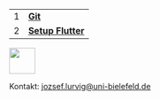 |||
|-|-|
| 1 | [**Git**](introduction-to-git) |
| 2 | [**Setup Flutter**](set-up-flutter-sdk) |

<a href="https://play.google.com/store/apps/details?id=de.cit_ec.bivital" target="_blank">
  <img src="https://gitlab.ub.uni-bielefeld.de/biomechatronik-praktikum-23/control-app/raw/main/docs/wiki-src/google-play.png" height="47"/>
</a>

Kontakt: [jozsef.lurvig@uni-bielefeld.de](mailto:jozsef.lurvig@uni-bielefeld.de)